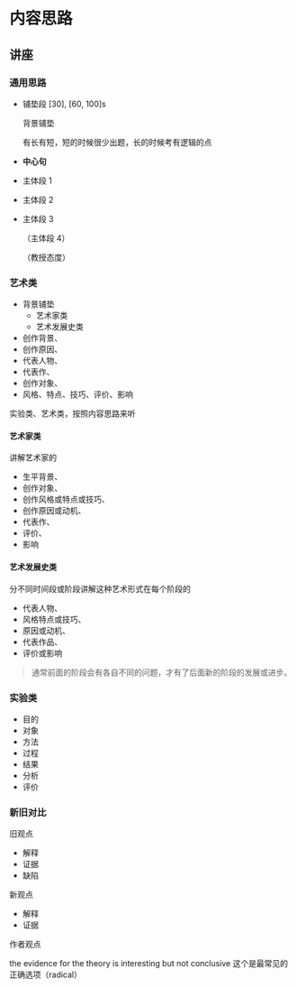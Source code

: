 # 内容思路

## 讲座

### 通用思路

- 铺垫段 [30], [60, 100]s

  背景铺垫

  有长有短，短的时候很少出题，长的时候考有逻辑的点

- **中心句**

- 主体段 1

- 主体段 2

- 主体段 3

  （主体段 4）

  （教授态度）

### 艺术类

- 背景铺垫
  - 艺术家类
  - 艺术发展史类
- 创作背景、
- 创作原因、
- 代表人物、
- 代表作、
- 创作对象、
- 风格、特点、技巧、评价、影响

实验类、艺术类，按照内容思路来听

#### 艺术家类

讲解艺术家的

- 生平背景、
- 创作对象、
- 创作风格或特点或技巧、
- 创作原因或动机、
- 代表作、
- 评价、
- 影响

#### 艺术发展史类

分不同时间段或阶段讲解这种艺术形式在每个阶段的

- 代表人物、
- 风格特点或技巧、
- 原因或动机、
- 代表作品、
- 评价或影响

> 通常前面的阶段会有各自不同的问题，才有了后面新的阶段的发展或进步。

### 实验类

- 目的
- 对象
- 方法
- 过程
- 结果
- 分析
- 评价

### 新旧对比

旧观点

- 解释
- 证据
- 缺陷

新观点

- 解释
- 证据

作者观点

the evidence for the theory is interesting but not conclusive 这个是最常见的正确选项（radical）
